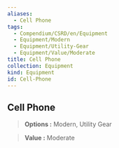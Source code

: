 ```yaml
---
aliases:
  - Cell Phone
tags:
  - Compendium/CSRD/en/Equipment
  - Equipment/Modern
  - Equipment/Utility-Gear
  - Equipment/Value/Moderate
title: Cell Phone
collection: Equipment
kind: Equipment
id: Cell-Phone
---
```

## Cell Phone    
    
>    
> **Options :** Modern, Utility Gear    
> **Value :** Moderate
